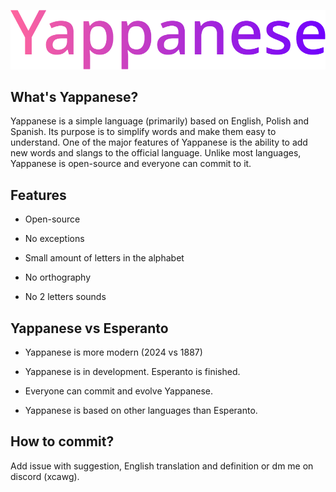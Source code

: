 ![Yappanese](https://github.com/XCATsus/Yappanese/blob/main/logo.png?raw=true)

## What's Yappanese?

Yappanese is a simple language (primarily) based on English, Polish and Spanish. Its purpose is to simplify words and make them easy to understand. One of the major features of Yappanese is the ability to add new words and slangs to the official language. Unlike most languages, Yappanese is open-source and everyone can commit to it.

## Features

- Open-source

- No exceptions

- Small amount of letters in the alphabet

- No orthography

- No 2 letters sounds

## Yappanese vs Esperanto

- Yappanese is more modern (2024 vs 1887)

- Yappanese is in development. Esperanto is finished.

- Everyone can commit and evolve Yappanese.

- Yappanese is based on other languages than Esperanto.
## How to commit?
Add issue with suggestion, English translation and definition or dm me on discord (xcawg).

